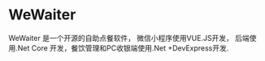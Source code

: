 # WeWaiter

WeWaiter 是一个开源的自助点餐软件， 微信小程序使用VUE.JS开发， 后端使用.Net Core 开发，餐饮管理和PC收银端使用.Net +DevExpress开发.

